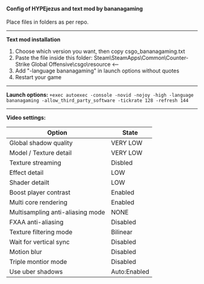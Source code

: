 #### Config of HYPEjezus and text mod by bananagaming

Place files in folders as per repo.

---

**Text mod installation**
1. Choose which version you want, then copy csgo_bananagaming.txt
2. Paste the file inside this folder:
Steam\SteamApps\Common\Counter-Strike Global Offensive\csgo\resource <--
3. Add "-language bananagaming" in launch options without quotes
4. Restart your game
----

**Launch options:**
`+exec autoexec -console -novid -nojoy -high -language bananagaming -allow_third_party_software -tickrate 128 -refresh 144`

---
**Video settings:**


| Option  | State |
|---|---|
| Global shadow quality  | VERY LOW  |
| Model / Texture detail  |VERY LOW  |
| Texture streaming  | Disbled  |
| Effect detail  | LOW  |
| Shader detailt  | LOW  |
| Boost player contrast  | Enabled  |
| Multi core rendering  | Enabled  |
| Multisampling anti-aliasing mode  | NONE  |
| FXAA anti-aliasing  | Disabled  |
| Texture filtering mode  | Bilinear  |
| Wait for vertical sync  | Disabled  |
| Motion blur  | Disabled  |
| Triple montior mode  | Disabled  |
| Use uber shadows  | Auto:Enabled  |